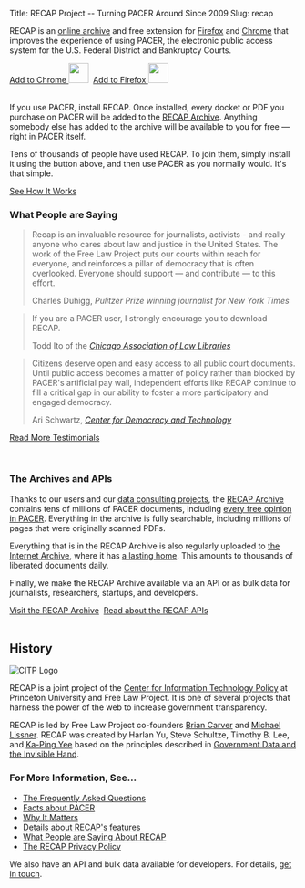 Title: RECAP Project -- Turning PACER Around Since 2009
Slug: recap

<p class="lead">RECAP is an <a href="https://www.courtlistener.com/recap/">online archive</a> and free extension for <a href="https://addons.mozilla.org/en-US/firefox/addon/recap-195534/">Firefox</a> and <a href="https://chrome.google.com/webstore/detail/recap/oiillickanjlaeghobeeknbddaonmjnc">Chrome</a> that improves the experience of using PACER, the electronic public access system for the U.S. Federal District and Bankruptcy Courts.</p>

<div class="text-center">
<a href="https://chrome.google.com/webstore/detail/recap/oiillickanjlaeghobeeknbddaonmjnc" 
   class="btn btn-primary btn-lg"
   id="chrome-button">Add to Chrome&nbsp;<img src="{filename}/images/icons/chrome.svg" height="35" width="35"></a>&nbsp;
<a href="https://addons.mozilla.org/en-US/firefox/addon/recap-195534/" 
   class="btn btn-primary btn-lg"
   id="firefox-button">Add to Firefox&nbsp;<img src="{filename}/images/icons/firefox.svg" height="35" width="35"></a>
</div>
<br>


If you use PACER, install RECAP. Once installed, every docket or PDF you purchase on PACER will be added to the [RECAP Archive][archive]. Anything somebody else has added to the archive will be available to you for free — right in PACER itself.

<!-- PELICAN_END_SUMMARY -->

Tens of thousands of people have used RECAP. To join them, simply install it using the button above, and then use PACER as you normally would. It's that simple.

<div class="text-center">
  <a href="/recap/screenshots/" class="btn btn-primary btn-lg">See How It Works</a>
</div>


### What People are Saying

<blockquote>
  <p>Recap is an invaluable resource for journalists, activists - and really anyone who cares about law and justice in the United States. The work of the Free Law Project puts our courts within reach for everyone, and reinforces a pillar of democracy that is often overlooked. Everyone should support — and contribute — to this effort.</p>
  <footer>Charles Duhigg, <cite>Pulitzer Prize winning journalist for New York Times</cite></footer>
</blockquote>

<blockquote>
  <p>If you are a PACER user, I strongly encourage you to download RECAP.</p>
  <footer>Todd Ito of the <cite><a href="http://www.guardian.co.uk/technology/2009/nov/11/recap-us-courtrooms">Chicago Association of Law Libraries</a></cite></footer>
</blockquote>

<blockquote>
  <p>Citizens deserve open and easy access to all public court documents. Until public access becomes a matter of policy rather than blocked by PACER's artificial pay wall, independent efforts like RECAP continue to fill a critical gap in our ability to foster a more participatory and engaged democracy.</p>
  <footer>Ari Schwartz, <cite><a href="https://cdt.org">Center for Democracy and Technology</a></cite></footer>
</blockquote>

<p class="text-center"><a href="/recap/quotes/" class="btn btn-primary btn-lg">Read More Testimonials</a></p>
<br>

### The Archives and APIs

Thanks to our users and our [data consulting projects][data], the [RECAP Archive][archive] contains tens of millions of PACER documents, including [every free opinion in PACER][free]. Everything in the archive is fully searchable, including millions of pages that were originally scanned PDFs.

Everything that is in the RECAP Archive is also regularly uploaded to [the Internet Archive][ia-itself], where it has [a lasting home][ia]. This amounts to thousands of liberated documents daily.

Finally, we make the RECAP Archive available via an API or as bulk data for journalists, researchers, startups, and developers.

<div class="text-center">
<a href="https://www.courtlistener.com/recap/" class="btn btn-primary btn-lg">Visit the RECAP Archive</a>&nbsp;
<a href="https://www.courtlistener.com/api/" class="btn btn-primary btn-lg">Read about the RECAP APIs</a>
</div>
<br>


## History

<div class="right-image">
    <img src="{filename}/images/recap/citp-logo-initials.png"
         alt="CITP Logo"
         class="img-responsive">
</div>

RECAP is a joint project of the [Center for Information Technology Policy][citp] at Princeton University and Free Law Project. It is one of several projects that harness the power of the web to increase government transparency.

RECAP is led by Free Law Project co-founders [Brian Carver][bcarver] and [Michael Lissner][ml]. RECAP was created by Harlan Yu, Steve Schultze, Timothy B. Lee, and [Ka-Ping Yee][yee] based on the principles described in [Government Data and the Invisible Hand][hand].

### For More Information, See&hellip;

 - [The Frequently Asked Questions][faq]
 - [Facts about PACER][pacer-faq]
 - [Why It Matters][wim]
 - [Details about RECAP's features][f]
 - [What People are Saying About RECAP][say]
 - [The RECAP Privacy Policy][privacy]

We also have an API and bulk data available for developers. For details, [get in touch][c].

<script type="text/javascript">
document.addEventListener("DOMContentLoaded", function(event) { 
  let isOpera = (!!window.opr && !!opr.addons) || !!window.opera || navigator.userAgent.indexOf(' OPR/') >= 0;
  let isFirefox = typeof InstallTrigger !== 'undefined';
  let isSafari = /constructor/i.test(window.HTMLElement) || (function (p) { return p.toString() === "[object SafariRemoteNotification]"; })(!window['safari'] || (typeof safari !== 'undefined' && safari.pushNotification));
  let isIE = /*@cc_on!@*/false || !!document.documentMode;
  let isEdge = !isIE && !!window.StyleMedia;
  let isChrome = !!window.chrome && !!window.chrome.webstore;
  
  // Will need updating if we add more buttons
  if (isChrome) {
    $("#firefox-button").hide();
  } else if (isFirefox) {
    $("#chrome-button").hide();
  }
});
</script>

[faq]: {filename}/pages/recap/faq.md
[pacer-faq]: {filename}/pages/pacer-facts.md
[wim]: {filename}/why-it-matters.md
[f]: {filename}/pages/recap/features.md
[say]: {filename}/pages/recap/what-people-are-saying.md
[privacy]: {filename}/pages/recap/privacy.md
[c]: {filename}/pages/contact.md
[free]: {filename}/we-have-all-free-pacer.md
[bulk]: {filename}/pages/data-services.md
[archive]: https://www.courtlistener.com/recap/
[ia]: https://archive.org/details/usfederalcourts&tab=about
[ia-itself]: https://archive.org
[citp]: https://citp.princeton.edu/
[yee]: http://zesty.ca/
[bcarver]: http://www.ischool.berkeley.edu/people/faculty/briancarver
[ml]: http://michaeljaylissner.com/
[hand]: http://papers.ssrn.com/sol3/papers.cfm?abstract_id=1138083
[data]: {filename}/pages/data-services.md
